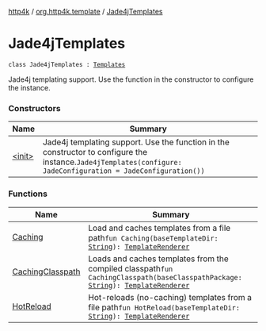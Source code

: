 [http4k](../../index.md) / [org.http4k.template](../index.md) / [Jade4jTemplates](./index.md)

# Jade4jTemplates

`class Jade4jTemplates : `[`Templates`](../-templates/index.md)

Jade4j templating support. Use the function in the constructor to configure the instance.

### Constructors

| Name | Summary |
|---|---|
| [&lt;init&gt;](-init-.md) | Jade4j templating support. Use the function in the constructor to configure the instance.`Jade4jTemplates(configure: JadeConfiguration = JadeConfiguration())` |

### Functions

| Name | Summary |
|---|---|
| [Caching](-caching.md) | Load and caches templates from a file path`fun Caching(baseTemplateDir: `[`String`](https://kotlinlang.org/api/latest/jvm/stdlib/kotlin/-string/index.html)`): `[`TemplateRenderer`](../-template-renderer.md) |
| [CachingClasspath](-caching-classpath.md) | Loads and caches templates from the compiled classpath`fun CachingClasspath(baseClasspathPackage: `[`String`](https://kotlinlang.org/api/latest/jvm/stdlib/kotlin/-string/index.html)`): `[`TemplateRenderer`](../-template-renderer.md) |
| [HotReload](-hot-reload.md) | Hot-reloads (no-caching) templates from a file path`fun HotReload(baseTemplateDir: `[`String`](https://kotlinlang.org/api/latest/jvm/stdlib/kotlin/-string/index.html)`): `[`TemplateRenderer`](../-template-renderer.md) |
